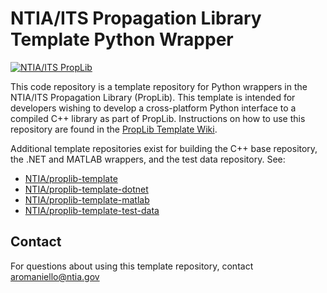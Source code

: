 # NTIA/ITS Propagation Library Template Python Wrapper #
<!-- TODO-TEMPLATE Update software name above -->
<!-- TODO-TEMPLATE: README BADGES

- The first badge links to the PropLib Wiki and does not need to be edited
- The second badge automatically displays and links to the most recent PyPI Release.
    - Make sure to update the [pypi-release-badge] and [pypi-release-link] URLs with
      your package name on PyPI (NOT the repository name on GitHub!)
    - This can only be added once there is a published version of the package on PyPI
- The third badge is the Tox GitHub actions status.
    - Update the repository name in [gh-actions-test-badge] and [gh-actions-test-link]
- The fourth badge displays open GitHub Issues
    - Update the repository name in [gh-issues-badge]
    - Update the repository name in [gh-issues-link]
- The fifth badge displays and links the Zenodo DOI
    - Get your repository ID from https://api.github.com/repos/NTIA/{repo}
    - Or, if private, follow: https://stackoverflow.com/a/47223479
    - Populate the repository ID in [doi-link] and [doi-badge]
-->
[![NTIA/ITS PropLib][proplib-badge]][proplib-link]
<!--
[![GitHub Release][gh-releases-badge]][gh-releases-link]
[![PyPI Release][pypi-release-badge]][pypi-release-link]
[![GitHub Actions Unit Test Status][gh-actions-test-badge]][gh-actions-test-link]
[![GitHub Issues][gh-issues-badge]][gh-issues-link]
[![DOI][doi-badge]][doi-link]
-->
[proplib-badge]: https://img.shields.io/badge/PropLib-badge?label=%F0%9F%87%BA%F0%9F%87%B8%20NTIA%2FITS&labelColor=162E51&color=D63E04
[proplib-link]: https://ntia.github.io/propagation-library-wiki
[gh-actions-test-badge]: https://img.shields.io/github/actions/workflow/status/NTIA/TODO-TEMPLATE/tox.yml?branch=main&logo=pytest&logoColor=ffffff&label=Tests&labelColor=162E51
[gh-actions-test-link]: https://github.com/NTIA/TODO-TEMPLATE/actions/workflows/tox.yml
[pypi-release-badge]: https://img.shields.io/pypi/v/TODO-TEMPLATE?logo=pypi&logoColor=ffffff&label=Release&labelColor=162E51&color=D63E04
[pypi-release-link]: https://pypi.org/project/TODO-TEMPLATE
[gh-issues-badge]: https://img.shields.io/github/issues/NTIA/TODO-TEMPLATE?logo=github&label=Issues&labelColor=162E51
[gh-issues-link]: https://github.com/NTIA/TODO-TEMPLATE/issues
[doi-badge]: https://zenodo.org/badge/TODO-TEMPLATE.svg
[doi-link]: https://zenodo.org/badge/latestdoi/TODO-TEMPLATE

<!-- TODO-TEMPLATE: Replace the below description with one for your software -->
This code repository is a template repository for Python wrappers in the NTIA/ITS
Propagation Library (PropLib). This template is intended for developers wishing
to develop a cross-platform Python interface to a compiled C++ library as part of
PropLib. Instructions on how to use this repository are found in the
[PropLib Template Wiki](https://github.com/NTIA/proplib-template/wiki).

Additional template repositories exist for building the C++ base repository, the .NET
and MATLAB wrappers, and the test data repository. See:

- [NTIA/proplib-template](https://github.com/NTIA/proplib-template)
- [NTIA/proplib-template-dotnet](https://github.com/NTIA/proplib-template-dotnet)
- [NTIA/proplib-template-matlab](https://github.com/NTIA/proplib-template-matlab)
- [NTIA/proplib-template-test-data](https://github.com/NTIA/proplib-template-test-data)

## Contact ##

For questions about using this template repository, contact <aromaniello@ntia.gov>

<!-- TODO-TEMPLATE: Create the README contents. Boilerplate provided below.

## Getting Started ##

TODO-TEMPLATE: Update links in this section

> [!NOTE]
> The text below indicates this package is distributed on PyPi,
> however it is not yet uploaded. A link will be provided here when available.

This software is distributed on [PyPI](#) and is easily installable
using the following command.

```cmd
pip install TODO-TEMPLATE
```

General information about using this model is available on
[its page on the **NTIA/ITS Propagation Library Wiki**](https://ntia.github.io/propagation-library-wiki/models/TODO-TEMPLATE/).
Additionally, Python-specific instructions and code examples are available
[here](https://ntia.github.io/propagation-library-wiki/models/TODO-TEMPLATE/python).

If you're a developer and would like to contribute to or extend this repository,
please review the guide for contributors [here](CONTRIBUTING.md) or open an
[issue](https://github.com/NTIA/TODO-TEMPLATE/issues) to start a discussion.

## Development ##

This repository contains code which wraps [the C++ shared library](https://github.com/NTIA/TODO-TEMPLATE)
as an importable Python module. If you wish to contribute to this repository,
testing your changes will require the inclusion of this shared library. You may retrieve
this either from the
[relevant GitHub Releases page](https://github.com/NTIA/TODO-TEMPLATE/releases), or by
compiling it yourself from the C++ source code. Either way, ensure that the shared library
(`.dll`, `.dylib`, or `.so` file) is placed in `src/TODO-TEMPLATE/MODEL-NAMESPACE/`, alongside `__init__.py`.

Below are the steps to build and install the Python package from the source code.
Working installations of Git and a [currently-supported version](https://devguide.python.org/versions/)
of Python are required. Additional requirements exist if you want to compile the shared
library from C++ source code; see relevant build instructions
[here](https://github.com/NTIA/TODO-TEMPLATE?tab=readme-ov-file#configure-and-build).

1. Optionally, configure and activate a virtual environment using a tool such as
[`venv`](https://docs.python.org/3/library/venv.html) or
[conda](https://docs.conda.io/projects/conda/en/latest/user-guide/install/index.html).

1. Clone this repository, then initialize the Git submodule containing the test data.

    ```cmd
    # Clone the repository
    git clone https://github.com/NTIA/TODO-TEMPLATE
    cd TODO-TEMPLATE

    # Initialize Git submodule containing test data
    git submodule init

    # Clone the submodule
    git submodule update
    ```

1. Download the shared library (`.dll`, `.so`, or `.dylib`) from a
[GitHub Release](https://github.com/NTIA/TODO-TEMPLATE/releases). Then place the
downloaded file in `src/TODO-TEMPLATE/MODEL-NAMESPACE/` (alongside `__init__.py`).

1. Install the local package and development dependencies into your current environment:

    ```cmd
    pip install .[dev]
    ```

1. To build the wheel for your platform:

    ```cmd
    hatchling build
    ```

### Running Tests ###

Python unit tests can be run to confirm successful installation. You will need to
clone this repository's test data submodule (as described above). Then, run the tests
with pytest using the following command.

```cmd
pytest
```

## References ##

TODO-TEMPLATE: Update references

- [ITS Propagation Library Wiki](https://ntia.github.io/propagation-library-wiki)
- [TODO-TEMPLATE Wiki Page](https://ntia.github.io/propagation-library-wiki/models/TODO-TEMPLATE)
- [`TODO-TEMPLATE` C++ API Reference](https://ntia.github.io/TODO-TEMPLATE)
- TODO-TEMPLATE: Link supporting documentation such as ITU-R Recommendations, NTIA reports, etc.

## License ##

See [LICENSE](./LICENSE.md).

"Python" and the Python logos are trademarks or registered trademarks of the Python Software Foundation, used by the National Telecommunications and Information Administration with permission from the Foundation.

## Contact ##

For technical questions, contact <code@ntia.gov>.

## Disclaimer ##

Certain commercial equipment, instruments, or materials are identified in this project were used for the convenience of the developers. In no case does such identification imply recommendation or endorsement by the National Telecommunications and Information Administration, nor does it imply that the material or equipment identified is necessarily the best available for the purpose.

-->
